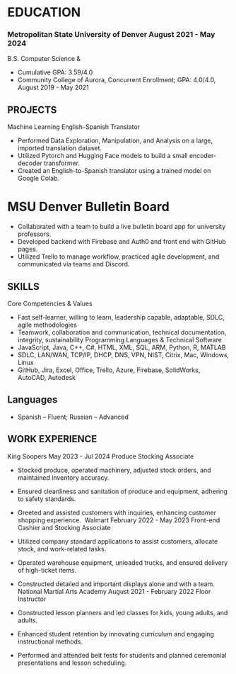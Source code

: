 # EDUCATION
### Metropolitan State University of Denver August 2021 - May 2024
B.S. Computer Science &amp; 
* Cumulative GPA: 3.59/4.0
* Community College of Aurora, Concurrent Enrollment; GPA: 4.0/4.0, August 2019 - May 2021
## PROJECTS
Machine Learning English-Spanish Translator
* Performed Data Exploration, Manipulation, and Analysis on a large, imported translation
dataset. 
* Utilized Pytorch and Hugging Face models to build a small encoder-decoder transformer.
* Created an English-to-Spanish translator using a trained model on Google Colab.
# MSU Denver Bulletin Board
* Collaborated with a team to build a live bulletin board app for university professors.
* Developed backend with Firebase and Auth0 and front end with GitHub pages.
* Utilized Trello to manage workflow, practiced agile development, and communicated via teams
and Discord. 
## SKILLS
Core Competencies &amp; Values
* Fast self-learner, willing to learn, leadership capable, adaptable, SDLC, agile methodologies
* Teamwork, collaboration and communication, technical documentation, integrity, sustainability
Programming Languages &amp; Technical Software
* JavaScript, Java, C++, C#, HTML, XML, SQL, ARM, Python, R, MATLAB
* SDLC, LAN/WAN, TCP/IP, DHCP, DNS, VPN, NIST, Citrix, Mac, Windows, Linux
* GitHub, Jira, Excel, Office, Trello, Azure, Firebase, SolidWorks, AutoCAD, Autodesk
## Languages
* Spanish – Fluent; Russian – Advanced
## WORK EXPERIENCE
King Soopers May 2023 - Jul 2024
Produce Stocking Associate
* Stocked produce, operated machinery, adjusted stock orders, and maintained inventory
accuracy. 
* Ensured cleanliness and sanitation of produce and equipment, adhering to safety standards. 
* Greeted and assisted customers with inquiries, enhancing customer shopping experience. 
Walmart February 2022 - May 2023
Front-end Cashier and Stocking Associate
* Utilized company standard applications to assist customers, allocate stock, and work-related
tasks.
* Operated warehouse equipment, unloaded trucks, and ensured delivery of high-ticket items.
* Constructed detailed and important displays alone and with a team.
National Martial Arts Academy August 2021 - February 2022
Floor Instructor
* Constructed lesson planners and led classes for kids, young adults, and adults.

* Enhanced student retention by innovating curriculum and engaging instructional methods. 
* Performed and attended belt tests for students and planned ceremonial presentations and lesson
scheduling.
